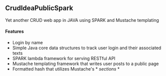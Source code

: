 ## CrudIdeaPublicSpark
Yet another CRUD web app in JAVA using SPARK and Mustache templating 
#### Features
- Login by name
- Simple Java core data structures to track user login and their associated texts
- SPARK lambda framework for serving RESTful API
- Mustache templating framework that writes user posts to a public page
- Formatted hash that utilizes Mustache's * *sections* * 
